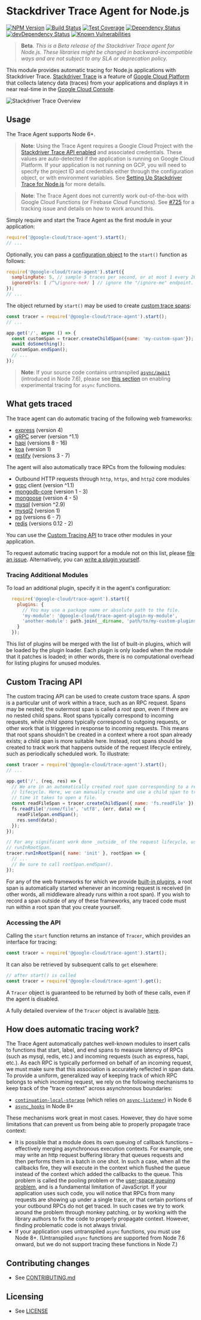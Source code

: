 # Stackdriver Trace Agent for Node.js

[![NPM Version][npm-image]][npm-url]
[![Build Status][circle-image]][circle-url]
[![Test Coverage][codecov-image]][codecov-url]
[![Dependency Status][david-image]][david-url]
[![devDependency Status][david-dev-image]][david-dev-url]
[![Known Vulnerabilities][snyk-image]][snyk-url]

> **Beta**. *This is a Beta release of the Stackdriver Trace agent for Node.js. These libraries might be changed in backward-incompatible ways and are not subject to any SLA or deprecation policy.*

This module provides automatic tracing for Node.js applications with Stackdriver Trace. [Stackdriver Trace](https://cloud.google.com/cloud-trace/) is a feature of [Google Cloud Platform](https://cloud.google.com/) that collects latency data (traces) from your applications and displays it in near real-time in the [Google Cloud Console][cloud-console].

<img src="https://raw.githubusercontent.com/googleapis/cloud-trace-nodejs/master/doc/images/cloud-trace-overview-page.png" alt="Stackdriver Trace Overview" />

## Usage

The Trace Agent supports Node 6+.

> **Note**: Using the Trace Agent requires a Google Cloud Project with the [Stackdriver Trace API enabled](https://console.cloud.google.com/flows/enableapi?apiid=cloudtrace) and associated credentials. These values are auto-detected if the application is running on Google Cloud Platform. If your application is not running on GCP, you will need to specify the project ID and credentials either through the configuration object, or with environment variables. See [Setting Up Stackdriver Trace for Node.js][setting-up-stackdriver-trace] for more details.

> **Note**: The Trace Agent does not currently work out-of-the-box with Google Cloud Functions (or Firebase Cloud Functions). See [#725](https://github.com/googleapis/cloud-trace-nodejs/issues/725) for a tracking issue and details on how to work around this.

Simply require and start the Trace Agent as the first module in your application:

```js
require('@google-cloud/trace-agent').start();
// ...
```

Optionally, you can pass a [configuration object](src/config.ts) to the `start()` function as follows:

<!-- TODO(kjin): Generate documentation from the public interface of the Trace Agent, and link it here. -->

```js
require('@google-cloud/trace-agent').start({
  samplingRate: 5, // sample 5 traces per second, or at most 1 every 200 milliseconds.
  ignoreUrls: [ /^\/ignore-me#/ ] // ignore the "/ignore-me" endpoint.
});
// ...
```

The object returned by `start()` may be used to create [custom trace spans](#custom-tracing-api):

```js
const tracer = require('@google-cloud/trace-agent').start();
// ...

app.get('/', async () => {
  const customSpan = tracer.createChildSpan({name: 'my-custom-span'});
  await doSomething();
  customSpan.endSpan();
  // ...
});
```

> **Note**: If your source code contains untranspiled [`async/await`][async-await-docs] (introduced in Node 7.6), please see [this section](#tracing-with-async/await) on enabling experimental tracing for `async` functions.

## What gets traced

The trace agent can do automatic tracing of the following web frameworks:
* [express](https://www.npmjs.com/package/express) (version 4)
* [gRPC](https://www.npmjs.com/package/grpc) server (version ^1.1)
* [hapi](https://www.npmjs.com/package/hapi) (versions 8 - 16)
* [koa](https://www.npmjs.com/package/koa) (version 1)
* [restify](https://www.npmjs.com/package/restify) (versions 3 - 7)

The agent will also automatically trace RPCs from the following modules:
* Outbound HTTP requests through `http`, `https`, and `http2` core modules
* [grpc](https://www.npmjs.com/package/grpc) client (version ^1.1)
* [mongodb-core](https://www.npmjs.com/package/mongodb-core) (version 1 - 3)
* [mongoose](https://www.npmjs.com/package/mongoose) (version 4 - 5)
* [mysql](https://www.npmjs.com/package/mysql) (version ^2.9)
* [mysql2](https://www.npmjs.com/package/mysql2) (version 1)
* [pg](https://www.npmjs.com/package/mysql2) (versions 6 - 7)
* [redis](https://www.npmjs.com/package/redis) (versions 0.12 - 2)

You can use the [Custom Tracing API](#custom-tracing-api) to trace other modules in your application.

To request automatic tracing support for a module not on this list, please [file an issue](https://github.com/googleapis/cloud-trace-nodejs/issues). Alternatively, you can [write a plugin yourself](doc/plugin-guide.md).

### Tracing Additional Modules

To load an additional plugin, specify it in the agent's configuration:

```js
  require('@google-cloud/trace-agent').start({
    plugins: {
      // You may use a package name or absolute path to the file.
      'my-module': '@google-cloud/trace-agent-plugin-my-module',
      'another-module': path.join(__dirname, 'path/to/my-custom-plugins/plugin-another-module.js')
    }
  });
```

This list of plugins will be merged with the list of built-in plugins, which will be loaded by the plugin loader. Each plugin is only loaded when the module that it patches is loaded; in other words, there is no computational overhead for listing plugins for unused modules.

## Custom Tracing API

The custom tracing API can be used to create custom trace spans. A *span* is a particular unit of work within a trace, such as an RPC request. Spans may be nested; the outermost span is called a *root span*, even if there are no nested child spans. Root spans typically correspond to incoming requests, while *child spans* typically correspond to outgoing requests, or other work that is triggered in response to incoming requests. This means that root spans shouldn't be created in a context where a root span already exists; a child span is more suitable here. Instead, root spans should be created to track work that happens outside of the request lifecycle entirely, such as periodically scheduled work. To illustrate:

```js
const tracer = require('@google-cloud/trace-agent').start();
// ...

app.get('/', (req, res) => {
  // We are in an automatically created root span corresponding to a request's
  // lifecycle. Here, we can manually create and use a child span to track the
  // time it takes to open a file.
  const readFileSpan = tracer.createChildSpan({ name: 'fs.readFile' });
  fs.readFile('/some/file', 'utf8', (err, data) => {
    readFileSpan.endSpan();
    res.send(data);
  });
});

// For any significant work done _outside_ of the request lifecycle, use
// runInRootSpan.
tracer.runInRootSpan({ name: 'init' }, rootSpan => {
  // ...
  // Be sure to call rootSpan.endSpan().
});
```

For any of the web frameworks for which we provide [built-in plugins](#what-gets-traced), a root span is automatically started whenever an incoming request is received (in other words, all middleware already runs within a root span). If you wish to record a span outside of any of these frameworks, any traced code must run within a root span that you create yourself.

### Accessing the API

Calling the `start` function returns an instance of `Tracer`, which provides an interface for tracing:

```js
const tracer = require('@google-cloud/trace-agent').start();
```

It can also be retrieved by subsequent calls to `get` elsewhere:

```js
// after start() is called
const tracer = require('@google-cloud/trace-agent').get();
```

A `Tracer` object is guaranteed to be returned by both of these calls, even if the agent is disabled.

A fully detailed overview of the `Tracer` object is available [here](doc/trace-api.md).

## How does automatic tracing work?

The Trace Agent automatically patches well-known modules to insert calls to functions that start, label, and end spans to measure latency of RPCs (such as mysql, redis, etc.) and incoming requests (such as express, hapi, etc.). As each RPC is typically performed on behalf of an incoming request, we must make sure that this association is accurately reflected in span data. To provide a uniform, generalized way of keeping track of which RPC belongs to which incoming request, we rely on the following mechanisms to keep track of the "trace context" across asynchronous boundaries:
  * [`continuation-local-storage`][continuation-local-storage] (which relies on [`async-listener`][async-listener]) in Node 6
  * [`async_hooks`][async-hooks] in Node 8+

These mechanisms work great in most cases. However, they do have some limitations that can prevent us from being able to properly propagate trace context:

* It is possible that a module does its own queuing of callback functions – effectively merging asynchronous execution contexts. For example, one may write an http request buffering library that queues requests and then performs them in a batch in one shot. In such a case, when all the callbacks fire, they will execute in the context which flushed the queue instead of the context which added the callbacks to the queue. This problem is called the pooling problem or the [user-space queuing problem][queuing-problem], and is a fundamental limitation of JavaScript. If your application uses such code, you will notice that RPCs from many requests are showing up under a single trace, or that certain portions of your outbound RPCs do not get traced. In such cases we try to work around the problem through monkey patching, or by working with the library authors to fix the code to properly propagate context. However, finding problematic code is not always trivial.
* If your application uses untranspiled `async` functions, you must use Node 8+. (Untranspiled `async` functions are supported from Node 7.6 onward, but we do not support tracing these functions in Node 7.)

## Contributing changes

* See [CONTRIBUTING.md](CONTRIBUTING.md)

## Licensing

* See [LICENSE](LICENSE)

[async-await-docs]: https://developer.mozilla.org/en-US/docs/Web/JavaScript/Reference/Statements/async_function
[async-hooks]: https://nodejs.org/api/async_hooks.html
[async-listener]: https://www.npmjs.com/package/async-listener
[cloud-console]: https://console.cloud.google.com
[continuation-local-storage]: https://www.npmjs.com/package/continuation-local-storage
[codecov-image]: https://codecov.io/gh/googleapis/cloud-trace-nodejs/branch/master/graph/badge.svg
[codecov-url]: https://codecov.io/gh/googleapis/cloud-trace-nodejs
[david-dev-image]: https://david-dm.org/googleapis/cloud-trace-nodejs/dev-status.svg
[david-dev-url]: https://david-dm.org/googleapis/cloud-trace-nodejs?type=dev
[david-image]: https://david-dm.org/googleapis/cloud-trace-nodejs.svg
[david-url]: https://david-dm.org/googleapis/cloud-trace-nodejs
[npm-image]: https://badge.fury.io/js/%40google-cloud%2Ftrace-agent.svg
[npm-url]: https://npmjs.org/package/@google-cloud/trace-agent
[queuing-problem]: https://github.com/groundwater/nodejs-symposiums/tree/master/2016-02-26-Errors/Round1/UserModeQueuing
[setting-up-stackdriver-trace]: https://cloud.google.com/trace/docs/setup/nodejs
[snyk-image]: https://snyk.io/test/github/googleapis/cloud-trace-nodejs/badge.svg
[snyk-url]: https://snyk.io/test/github/googleapis/cloud-trace-nodejs
[circle-image]: https://circleci.com/gh/googleapis/cloud-trace-nodejs.svg?style=svg
[circle-url]: https://circleci.com/gh/googleapis/cloud-trace-nodejs

